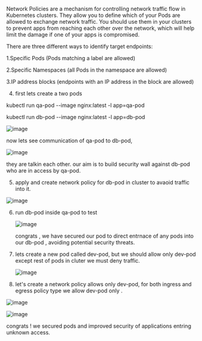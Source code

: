 Network Policies are a mechanism for controlling network traffic flow in Kubernetes clusters. They allow you to define which of your Pods are allowed to exchange network traffic. You should use them in your clusters to prevent apps from reaching each other over the network, which will help limit the damage if one of your apps is compromised.



There are three different ways to identify target endpoints:

1.Specific Pods (Pods matching a label are allowed)

2.Specific Namespaces (all Pods in the namespace are allowed)

3.IP address blocks (endpoints with an IP address in the block are allowed)



4) first lets create a two pods 

kubectl run qa-pod --image nginx:latest -l app=qa-pod 

kubectl run db-pod --image nginx:latest -l app=db-pod


![image](https://github.com/user-attachments/assets/2976b4dc-6fc6-4351-abc3-d8a4d6ffccd8)



now lets see communication of qa-pod to db-pod, 


![image](https://github.com/user-attachments/assets/bd412c89-08fb-495e-998d-e382e3b60cba)


they are talkin each other. our aim is to build security wall against db-pod who are in access by qa-pod. 


5) apply and create network policy for db-pod in cluster to avaoid traffic into it.

   
![image](https://github.com/user-attachments/assets/b3e1c9da-68d4-42b2-9004-80ee581972f7)

6) run db-pod inside qa-pod to test

   ![image](https://github.com/user-attachments/assets/11424397-fef3-4e57-bc66-b1f9547a2019)


   congrats , we have secured our pod to direct entrnace of any pods into our db-pod , avoiding potential security threats.


7) lets create a new pod called dev-pod, but we should allow only dev-pod except rest of pods in cluter we must deny traffic.


   ![image](https://github.com/user-attachments/assets/93cb7557-f051-40f9-8c8e-a88d06748221)



8) let's create a network policy allows only dev-pod, for both ingress and egress policy type we allow dev-pod only . 

![image](https://github.com/user-attachments/assets/f22855f5-7a50-4d4c-b76d-498de1bdf668)


![image](https://github.com/user-attachments/assets/44e57bd9-dbe6-4d4b-8b08-7664f858c71f)



congrats ! we secured pods and improved security of applications entring unknown access.










